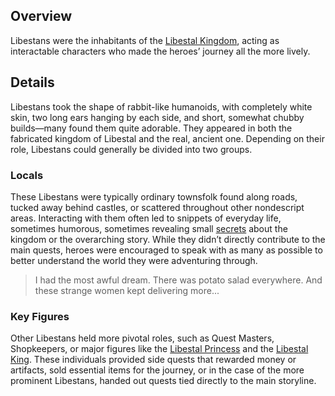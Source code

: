 <!-- title: Libestans -->
<!-- quote: Our barrels and pots were overflowing with potato salad. -->
<!-- chapters: -1 -->
<!-- images: (Placeholder, i guess), (A Libestan who had an awful dream about potato salad), (Cryptic message found while speaking to a Libestan), (Princess Iphania's first time meeting the heroes), (The Quest Master, responsible for giving out quests), (A hero buying items from one of the shopkeepers), (Libestans in the Kingdom) -->
<!-- model: false -->

## Overview

Libestans were the inhabitants of the [Libestal Kingdom](#entry:libestal-ficta-entry), acting as interactable characters who made the heroes’ journey all the more lively.

## Details

Libestans took the shape of rabbit-like humanoids, with completely white skin, two long ears hanging by each side, and short, somewhat chubby builds—many found them quite adorable. They appeared in both the fabricated kingdom of Libestal and the real, ancient one. Depending on their role, Libestans could generally be divided into two groups.

### Locals

These Libestans were typically ordinary townsfolk found along roads, tucked away behind castles, or scattered throughout other nondescript areas. Interacting with them often led to snippets of everyday life, sometimes humorous, sometimes revealing small [secrets](https://www.youtube.com/live/CFSfP27KTco?feature=shared&t=5386) about the kingdom or the overarching story. While they didn’t directly contribute to the main quests, heroes were encouraged to speak with as many as possible to better understand the world they were adventuring through.

> I had the most awful dream. There was potato salad everywhere.
> And these strange women kept delivering more...

### Key Figures

Other Libestans held more pivotal roles, such as Quest Masters, Shopkeepers, or major figures like the [Libestal Princess](#entry:iphania-entry) and the [Libestal King](#entry:outsider-entry). These individuals provided side quests that rewarded money or artifacts, sold essential items for the journey, or in the case of the more prominent Libestans, handed out quests tied directly to the main storyline.
